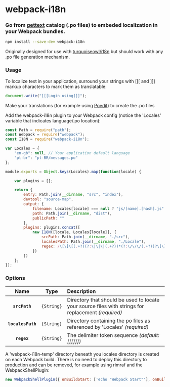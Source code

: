 # webpack-i18n
### Go from [gettext](https://en.wikipedia.org/wiki/Gettext) catalog (.po files) to embeded localization in your Webpack bundles.

```bash
npm install --save-dev webpack-i18n
```
Originally designed for use with [turquoiseowl/i18n](https://github.com/turquoiseowl/i18n) but should work with any .po file generation mechanism.

### Usage

To localize text in your application, surround your strings with [[[ and ]]] markup characters to mark them as translatable:

```js
document.write("[[[Login using]]]");
```

Make your translations (for example using [Poedit](https://poedit.net/)) to create the .po files

Add the webpack-i18n plugin to your Webpack config (notice the 'Locales' variable that indicates language/.po location):

```js
const Path = require("path");
const Webpack = require("webpack");
const I18N = require("webpack-i18n");

var Locales = {
    "en-gb": null, // Your application default language
    "pt-br": "pt-BR/messages.po"
};

module.exports = Object.keys(Locales).map(function(locale) {

    var plugins = [];

    return {
        entry: Path.join(__dirname, "src", "index"),
        devtool: "source-map",
        output: {
            filename: Locales[locale] === null ? "js/[name].[hash].js" : "js/[name].[hash]." + locale + ".js",
            path: Path.join(__dirname, "dist"),
            publicPath: ""
        },
        plugins: plugins.concat([
            new I18N([locale, Locales[locale]], {
                srcPath: Path.join(__dirname, "./src"),
                localesPath: Path.join(__dirname, "./Locale"),
                regex: /\[\[\[(.+?)(?:\|\|\|(.+?))*(?:\/\/\/(.+?))?\]\]\]/g
            })
        ])
    };
});
```

### Options

|Name|Type|Description|
|:--:|:--:|:----------|
|**`srcPath`**|`{String}`|Directory that should be used to locate your source files with strings for replacement _(required)_|
|**`localesPath`**|`{String}`|Directory containing the po files as referenced by 'Locales'  _(required)_|
|**`regex`**|`{String}`| The delimiter token sequence _(default:[[[]]])_|

A 'webpack-i18n-temp' directory beneath you locales directory is created on each Webpack build. There is no need to deploy this directory to production and can be removed, for example using rimraf and the WebpackShellPlugin:

```js
new WebpackShellPlugin({ onBuildStart: ['echo "Webpack Start"'], onBuildEnd: ['rimraf ./locales/webpack-i18n-temp'] })
```
